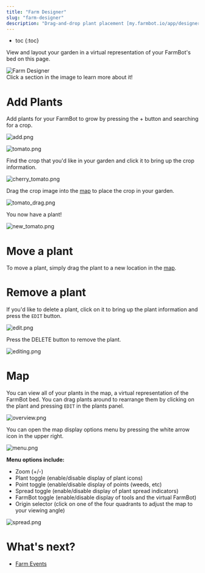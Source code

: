 ```yaml
---
title: "Farm Designer"
slug: "farm-designer"
description: "Drag-and-drop plant placement [my.farmbot.io/app/designer](http://my.farmbot.io/app/designer)"
---
```


* toc
{:toc}

View and layout your garden in a virtual representation of your FarmBot's bed on this page.

<div class="nav-image">
  <img class="nav-image" src="_images/overview.png" alt="Farm Designer" />
  <a href="https://software.farmbot.io/docs/farm-designer#add-plants" style="top: 12%; left: 0%; width: 30.75%; height: 87%;"></a>
  <a href="https://software.farmbot.io/docs/farm-designer#map" style="top: 12%; left: 30.75%; width: 69%; height: 87%;"></a>
</div>
<figcaption class="caption">Click a section in the image to learn more about it!</figcaption>



# Add Plants

Add plants for your FarmBot to grow by pressing the <span class="fb-circle-button fb-green">+</span> button and searching for a crop.

![add.png](_images/add.png)



![tomato.png](_images/tomato.png)

Find the crop that you'd like in your garden and click it to bring up the crop information.

![cherry_tomato.png](_images/cherry_tomato.png)

Drag the crop image into the [map](#map) to place the crop in your garden.

![tomato_drag.png](_images/tomato_drag.png)

You now have a plant!

![new_tomato.png](_images/new_tomato.png)



# Move a plant

To move a plant, simply drag the plant to a new location in the [map](#map).

# Remove a plant

If you'd like to delete a plant, click on it to bring up the plant information and press the `EDIT` button.

![edit.png](_images/edit.png)

Press the <span class="fb-button fb-red">DELETE</span> button to remove the plant.

![editing.png](_images/editing.png)



# Map

You can view all of your plants in the map, a virtual representation of the FarmBot bed. You can drag plants around to rearrange them by clicking on the plant and pressing `EDIT` in the plants panel.

![overview.png](_images/overview.png)

You can open the map display options menu by pressing the white arrow icon in the upper right.

![menu.png](_images/menu.png)

**Menu options include:**
* Zoom (+/-)
* Plant toggle (enable/disable display of plant icons)
* Point toggle (enable/disable display of points (weeds, etc)
* Spread toggle (enable/disable display of plant spread indicators)
* FarmBot toggle (enable/disable display of tools and the virtual FarmBot)
* Origin selector (click on one of the four quadrants to adjust the map to your viewing angle)

![spread.png](_images/spread.png)


# What's next?

 * [Farm Events](../Web-App/farm-events.md)
